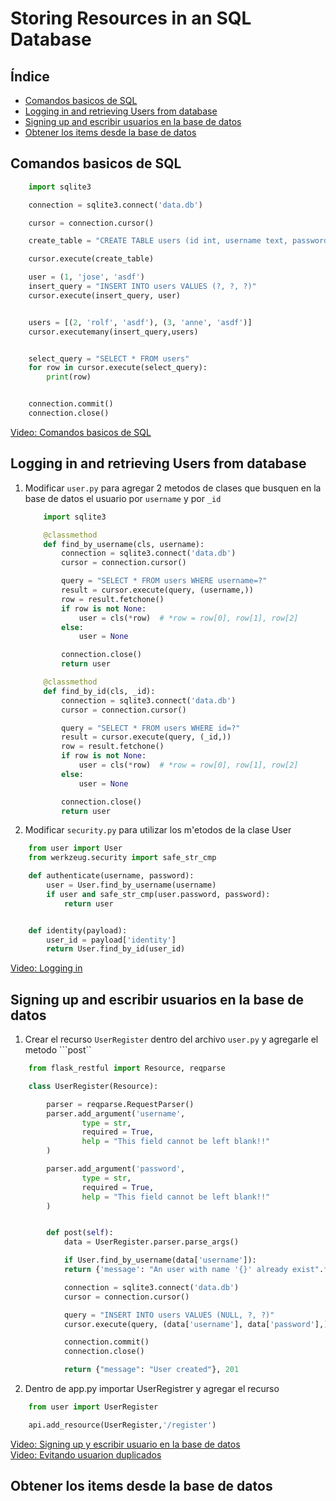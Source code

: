 # Storing Resources in an SQL Database

## Índice

* [Comandos basicos de SQL](#comandos_basicos_de_sql)
* [Logging in and retrieving Users from database](#logging-in-and-retrieving-Users-from-database)
* [Signing up and escribir usuarios en la base de datos](#signing-up-and-escribir-usuarios-en-la-base-de-datos)
* [Obtener los items desde la base de datos](#obtener-los-items-desde-la-base-de-datos)

## Comandos basicos de SQL

```python
    import sqlite3

    connection = sqlite3.connect('data.db')

    cursor = connection.cursor()

    create_table = "CREATE TABLE users (id int, username text, password text)"

    cursor.execute(create_table)

    user = (1, 'jose', 'asdf')
    insert_query = "INSERT INTO users VALUES (?, ?, ?)"
    cursor.execute(insert_query, user)


    users = [(2, 'rolf', 'asdf'), (3, 'anne', 'asdf')]
    cursor.executemany(insert_query,users)


    select_query = "SELECT * FROM users"
    for row in cursor.execute(select_query):
        print(row)


    connection.commit()
    connection.close()
```

[Video: Comandos basicos de SQL](https://www.udemy.com/rest-api-flask-and-python/learn/v4/t/lecture/5965476?start=0)

## Logging in and retrieving Users from database

1. Modificar ```user.py``` para agregar 2 metodos de clases que busquen en la base de datos el usuario por ```username``` y por ```_id```

    ```python
        import sqlite3
    ```

    ```python
        @classmethod
        def find_by_username(cls, username):
            connection = sqlite3.connect('data.db')
            cursor = connection.cursor()

            query = "SELECT * FROM users WHERE username=?"
            result = cursor.execute(query, (username,))
            row = result.fetchone()
            if row is not None:
                user = cls(*row)  # *row = row[0], row[1], row[2]
            else:
                user = None

            connection.close()
            return user
    ```

    ```python
        @classmethod
        def find_by_id(cls, _id):
            connection = sqlite3.connect('data.db')
            cursor = connection.cursor()

            query = "SELECT * FROM users WHERE id=?"
            result = cursor.execute(query, (_id,))
            row = result.fetchone()
            if row is not None:
                user = cls(*row)  # *row = row[0], row[1], row[2]
            else:
                user = None

            connection.close()
            return user
    ```

2. Modificar ```security.py``` para utilizar los m'etodos de la clase User

```python
    from user import User
    from werkzeug.security import safe_str_cmp

    def authenticate(username, password):
        user = User.find_by_username(username)
        if user and safe_str_cmp(user.password, password):
            return user


    def identity(payload):
        user_id = payload['identity']
        return User.find_by_id(user_id)
```

[Video: Logging in](https://www.udemy.com/rest-api-flask-and-python/learn/v4/t/lecture/5965500?start=0)

## Signing up and escribir usuarios en la base de datos

1. Crear el recurso ```UserRegister``` dentro del archivo ```user.py``` y agregarle el metodo ```post``

```python
    from flask_restful import Resource, reqparse
```

```python
    class UserRegister(Resource):

        parser = reqparse.RequestParser()
        parser.add_argument('username',
                type = str,
                required = True,
                help = "This field cannot be left blank!!"
        )

        parser.add_argument('password',
                type = str,
                required = True,
                help = "This field cannot be left blank!!"
        )


        def post(self):
            data = UserRegister.parser.parse_args()

            if User.find_by_username(data['username']):
            return {'message': "An user with name '{}' already exist".format(data['username'])}, 400

            connection = sqlite3.connect('data.db')
            cursor = connection.cursor()

            query = "INSERT INTO users VALUES (NULL, ?, ?)"
            cursor.execute(query, (data['username'], data['password'],))

            connection.commit()
            connection.close()

            return {"message": "User created"}, 201
```

2. Dentro de app.py importar UserRegistrer y agregar el recurso

```python
    from user import UserRegister
```

```python
    api.add_resource(UserRegister,'/register')
```

[Video: Signing up y escribir usuario en la base de datos](https://www.udemy.com/rest-api-flask-and-python/learn/v4/t/lecture/5965498?start=0)  
[Video: Evitando usuarion duplicados](https://www.udemy.com/rest-api-flask-and-python/learn/v4/t/lecture/5989182?start=0)

## Obtener los items desde la base de datos

